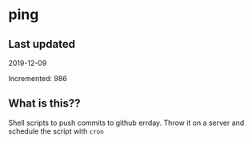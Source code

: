 # ping

## Last updated
2019-12-09

Incremented: 986

## What is this??
Shell scripts to push commits to github errday. Throw it on a server and schedule the script with `cron`

